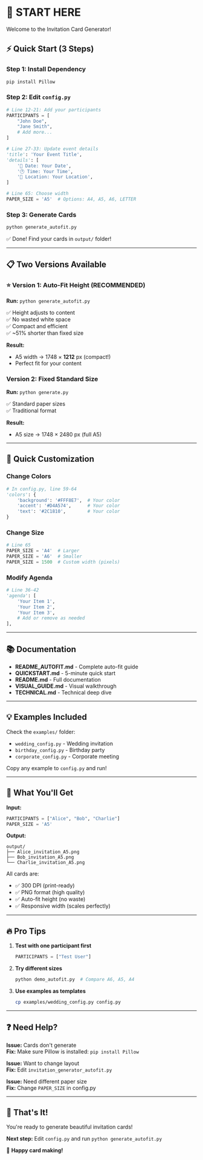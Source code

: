 # 🚀 START HERE

Welcome to the Invitation Card Generator!

## ⚡ Quick Start (3 Steps)

### Step 1: Install Dependency
```bash
pip install Pillow
```

### Step 2: Edit `config.py`
```python
# Line 12-21: Add your participants
PARTICIPANTS = [
    "John Doe",
    "Jane Smith",
    # Add more...
]

# Line 27-33: Update event details
'title': 'Your Event Title',
'details': [
    '📅 Date: Your Date',
    '🕐 Time: Your Time',
    '📍 Location: Your Location',
]

# Line 65: Choose width
PAPER_SIZE = 'A5'  # Options: A4, A5, A6, LETTER
```

### Step 3: Generate Cards
```bash
python generate_autofit.py
```

✅ Done! Find your cards in `output/` folder!

---

## 📋 Two Versions Available

### ⭐ Version 1: Auto-Fit Height (RECOMMENDED)
**Run:** `python generate_autofit.py`

✅ Height adjusts to content  
✅ No wasted white space  
✅ Compact and efficient  
✅ ~51% shorter than fixed size  

**Result:**
- A5 width → 1748 × **1212** px (compact!)
- Perfect fit for your content

### Version 2: Fixed Standard Size
**Run:** `python generate.py`

✅ Standard paper sizes  
✅ Traditional format  

**Result:**
- A5 size → 1748 × 2480 px (full A5)

---

## 🎨 Quick Customization

### Change Colors
```python
# In config.py, line 59-64
'colors': {
    'background': '#FFF8E7',  # Your color
    'accent': '#D4A574',      # Your color
    'text': '#2C1810',        # Your color
}
```

### Change Size
```python
# Line 65
PAPER_SIZE = 'A4'  # Larger
PAPER_SIZE = 'A6'  # Smaller
PAPER_SIZE = 1500  # Custom width (pixels)
```

### Modify Agenda
```python
# Line 36-42
'agenda': [
    'Your Item 1',
    'Your Item 2',
    'Your Item 3',
    # Add or remove as needed
],
```

---

## 📚 Documentation

- **README_AUTOFIT.md** - Complete auto-fit guide
- **QUICKSTART.md** - 5-minute quick start
- **README.md** - Full documentation
- **VISUAL_GUIDE.md** - Visual walkthrough
- **TECHNICAL.md** - Technical deep dive

---

## 💡 Examples Included

Check the `examples/` folder:
- `wedding_config.py` - Wedding invitation
- `birthday_config.py` - Birthday party
- `corporate_config.py` - Corporate meeting

Copy any example to `config.py` and run!

---

## 🎯 What You'll Get

**Input:**
```python
PARTICIPANTS = ["Alice", "Bob", "Charlie"]
PAPER_SIZE = 'A5'
```

**Output:**
```
output/
├── Alice_invitation_A5.png
├── Bob_invitation_A5.png
└── Charlie_invitation_A5.png
```

All cards are:
- ✅ 300 DPI (print-ready)
- ✅ PNG format (high quality)
- ✅ Auto-fit height (no waste)
- ✅ Responsive width (scales perfectly)

---

## 🔥 Pro Tips

1. **Test with one participant first**
   ```python
   PARTICIPANTS = ["Test User"]
   ```
   
2. **Try different sizes**
   ```bash
   python demo_autofit.py  # Compare A6, A5, A4
   ```

3. **Use examples as templates**
   ```bash
   cp examples/wedding_config.py config.py
   ```

---

## ❓ Need Help?

**Issue:** Cards don't generate  
**Fix:** Make sure Pillow is installed: `pip install Pillow`

**Issue:** Want to change layout  
**Fix:** Edit `invitation_generator_autofit.py`

**Issue:** Need different paper size  
**Fix:** Change `PAPER_SIZE` in config.py

---

## 🎊 That's It!

You're ready to generate beautiful invitation cards!

**Next step:** Edit `config.py` and run `python generate_autofit.py`

🎉 **Happy card making!**
